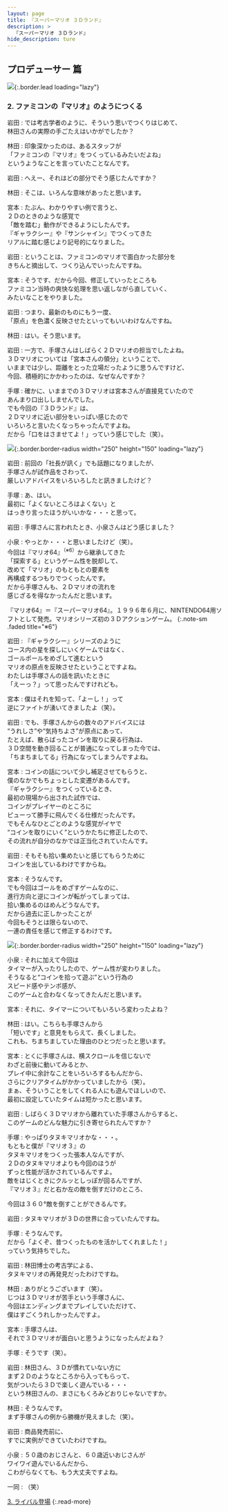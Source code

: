 ```yaml
---
layout: page
title: 『スーパーマリオ ３Ｄランド』
description: >
  『スーパーマリオ ３Ｄランド』
hide_description: ture
---
```


## プロデューサー 篇

![](/others/interviews/jp/3ds/arej/vol1/img/mainvisual2.jpg){:.border.lead loading="lazy"}

### 2. ファミコンの『マリオ』のようにつくる

岩田
: では考古学者のように、そういう思いでつくりはじめて、<br>林田さんの実際の手ごたえはいかがでしたか？

林田
: 印象深かったのは、あるスタッフが<br>「ファミコンの『マリオ』をつくっているみたいだよね」<br>というようなことを言っていたことなんです。

岩田
: へえー、それはどの部分でそう感じたんですか？

林田
: そこは、いろんな意味があったと思います。

宮本
: たぶん、わかりやすい例で言うと、<br>２Ｄのときのような感覚で<br>「敵を踏む」動作ができるようにしたんです。<br>『ギャラクシー』や『サンシャイン』でつくってきた<br>リアルに踏む感じより記号的になりました。

岩田
: ということは、ファミコンのマリオで面白かった部分を<br>きちんと摘出して、つくり込んでいったんですね。

宮本
: そうです、だから今回、修正していったところも<br>ファミコン当時の爽快な処理を思い返しながら直していく、<br>みたいなことをやりました。

岩田
: つまり、最新のものにもう一度、<br>「原点」を色濃く反映させたといってもいいわけなんですね。

林田
: はい。そう思います。

岩田
: 一方で、手塚さんはしばらく２Ｄマリオの担当でしたよね。<br>３Ｄマリオについては「宮本さんの領分」ということで、<br>いままでは少し、距離をとった立場だったように思うんですけど、<br>今回、積極的にかかわったのは、なぜなんですか？

手塚
: 確かに、いままでの３Ｄマリオは宮本さんが直接見ていたので<br>あんまり口出ししませんでした。<br>でも今回の『３Ｄランド』は、<br>２Ｄマリオに近い部分をいっぱい感じたので<br>いろいろと言いたくなっちゃったんですよね。<br>だから「口をはさませてよ！」っていう感じでした（笑）。

![](/others/interviews/jp/3ds/arej/vol1/img/photo4.jpg){:.border.border-radius width="250" height="150"  loading="lazy"}

岩田
: 前回の「社長が訊く」でも話題になりましたが、<br>手塚さんが試作品をさわって、<br>厳しいアドバイスをいろいろしたと訊きましたけど？

手塚
: あ、はい。<br>最初に「よくないところはよくない」と<br>はっきり言ったほうがいいかな・・・と思って。<br>

岩田
: 手塚さんに言われたとき、小泉さんはどう感じました？

小泉
: やっとか・・・と思いましたけど（笑）。<br>今回は『マリオ64』<sup>（※6）</sup>から継承してきた<br>「探索する」というゲーム性を脱却して、<br>改めて「マリオ」のもともとの要素を<br>再構成するつもりでつくったんです。<br>だから手塚さんも、２Ｄマリオの流れを<br>感じざるを得なかったんだと思います。

『マリオ64』＝『スーパーマリオ64』。１９９６年６月に、NINTENDO64用ソフトとして発売。マリオシリーズ初の３Ｄアクションゲーム。
{:.note-sm .faded title="※6"}

岩田
: 『ギャラクシー』シリーズのように<br>コース内の星を探しにいくゲームではなく、<br>ゴールポールをめざして進むという<br>マリオの原点を反映させたということですよね。<br>わたしは手塚さんの話を訊いたときに<br>「えーっ？」って思ったんですけれども。

宮本
: 僕はそれを知って、「よーし！」って<br>逆にファイトが湧いてきましたよ（笑）。

岩田
: でも、手塚さんからの数々のアドバイスには<br>“うれしさ”や“気持ちよさ”が原点にあって、<br>たとえば、散らばったコインを取りに戻る行為は、<br>３Ｄ空間を動き回ることが普通になってしまった今では、<br>「ちまちましてる」行為になってしまうんですよね。

宮本
: コインの話について少し補足させてもらうと、<br>僕のなかでもちょっとした変遷があるんです。<br>『ギャラクシー』をつくっているとき、<br>最初の現場から出された試作では、<br>コインがプレイヤーのところに<br>ピューって勝手に飛んでくる仕様だったんです。<br>でもそんなひとごとのような感覚がイヤで<br>“コインを取りにいく”というかたちに修正したので、<br>その流れが自分のなかでは正当化されていたんです。

岩田
: そもそも拾い集めたいと感じてもらうために<br>コインを出しているわけですからね。

宮本
: そうなんです。<br>でも今回はゴールをめざすゲームなのに、<br>進行方向と逆にコインが転がってしまっては、<br>拾い集めるのはめんどうなんです。<br>だから過去に正しかったことが<br>今回もそうとは限らないので、<br>一連の責任を感じて修正するわけです。

![](/others/interviews/jp/3ds/arej/vol1/img/photo5.jpg){:.border.border-radius width="250" height="150"  loading="lazy"}

小泉
: それに加えて今回は<br>タイマーが入ったりしたので、ゲーム性が変わりました。<br>そうなると“コインを拾って遊ぶ”という行為の<br>スピード感やテンポ感が、<br>このゲームと合わなくなってきたんだと思います。

宮本
: それに、タイマーについてもいろいろ変わったよね？

林田
: はい。こちらも手塚さんから<br>「短いです」と意見をもらえて、長くしました。<br>これも、ちまちましていた理由のひとつだったと思います。

宮本
: とくに手塚さんは、横スクロールを信じないで<br>わざと前後に動いてみるとか、<br>プレイ中に余計なことをいろいろするもんだから、<br>さらにクリアタイムがかかっていましたから（笑）。<br>まぁ、そういうことをしてくれる人にも遊んでほしいので、<br>最初に設定していたタイムは短かったと思います。

岩田
: しばらく３Ｄマリオから離れていた手塚さんからすると、<br>このゲームのどんな魅力に引き寄せられたんですか？

手塚
: やっぱりタヌキマリオかな・・・。<br>もともと僕が『マリオ３』の<br>タヌキマリオをつくった張本人なんですが、<br>２Ｄのタヌキマリオよりも今回のほうが<br>ずっと性能が活かされているんですよ。<br>敵をはじくときにクルッとしっぽが回るんですが、<br>『マリオ３』だと右か左の敵を倒すだけのところ、<br>

今回は３６０°敵を倒すことができるんです。

岩田
: タヌキマリオが３Ｄの世界に合っていたんですね。

手塚
: そうなんです。<br>だから「よくぞ、昔つくったものを活かしてくれました！」<br>っていう気持ちでした。

岩田
: 林田博士の考古学による、<br>タヌキマリオの再発見だったわけですね。

林田
: ありがとうございます（笑）。<br>じつは３Ｄマリオが苦手という手塚さんに、<br>今回はエンディングまでプレイしていただけて、<br>僕はすごくうれしかったんですよ。

宮本
: 手塚さんは、<br>それで３Ｄマリオが面白いと思うようになったんだよね？

手塚
: そうです（笑）。

岩田
: 林田さん、３Ｄが慣れていない方に<br>まず２Ｄのようなところから入ってもらって、<br>気がついたら３Ｄで楽しく遊んでいる・・・<br>という林田さんの、まさにもくろみどおりじゃないですか。

林田
: そうなんです。<br>まず手塚さんの例から勝機が見えました（笑）。

岩田
: 商品発売前に、<br>すでに実例ができていたわけですね。

小泉
: ５０歳のおじさんと、６０歳近いおじさんが<br>ワイワイ遊んでいるんだから、<br>こわがらなくても、もう大丈夫ですよね。

一同
: （笑）

[3. ライバル登場](3.md)
{:.read-more}
